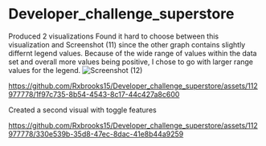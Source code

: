 # Developer_challenge_superstore
Produced 2 visualizations
Found it hard to choose between this visualization and Screenshot (11) since 
the other graph contains slightly differnt legend values. Because of the wide range of values within the data set and overall more values being positive,  I chose to go with larger range values for the legend. 
![Screenshot (12)](https://github.com/Rxbrooks15/Developer_challenge_superstore/assets/112977778/7b3d7d0a-afbe-4576-b259-c8086bbd977b)


https://github.com/Rxbrooks15/Developer_challenge_superstore/assets/112977778/1f97c735-8b54-4543-8c17-44c427a8c600



Created a second visual with toggle features 

https://github.com/Rxbrooks15/Developer_challenge_superstore/assets/112977778/330e539b-35d8-47ec-8dac-41e8b44a9259

